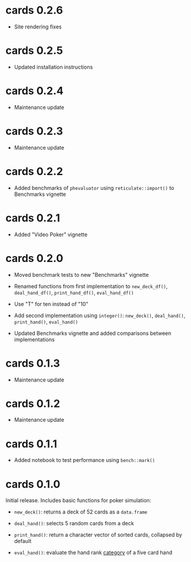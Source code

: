 # cards 0.2.6

* Site rendering fixes

# cards 0.2.5

* Updated installation instructions

# cards 0.2.4

* Maintenance update

# cards 0.2.3

* Maintenance update

# cards 0.2.2

* Added benchmarks of `phevaluator` using `reticulate::import()` to Benchmarks vignette

# cards 0.2.1

* Added "Video Poker" vignette

# cards 0.2.0

* Moved benchmark tests to new "Benchmarks" vignette

* Renamed functions from first implementation to `new_deck_df()`, `deal_hand_df()`, `print_hand_df()`, `eval_hand_df()`

* Use "T" for ten instead of "10"

* Add second implementation using `integer()`: `new_deck()`, `deal_hand()`, `print_hand()`, `eval_hand()`

* Updated Benchmarks vignette and added comparisons between implementations

# cards 0.1.3

* Maintenance update

# cards 0.1.2

* Maintenance update

# cards 0.1.1

* Added notebook to test performance using `bench::mark()`

# cards 0.1.0

Initial release. Includes basic functions for poker simulation:

* `new_deck()`: returns a deck of 52 cards as a `data.frame`

* `deal_hand()`: selects 5 random cards from a deck

* `print_hand()`: return a character vector of sorted cards, collapsed by default

* `eval_hand()`: evaluate the hand rank [category](https://en.wikipedia.org/wiki/List_of_poker_hands) of a five card hand
